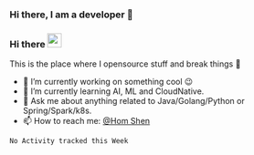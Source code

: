### Hi there, I am a developer 👋

### Hi there <img src="https://media.giphy.com/media/hvRJCLFzcasrR4ia7z/giphy.gif" width="25px"></a>
This is the place where I opensource stuff and break things :rofl:

- 🔭 I’m currently working on something cool :wink:
- 🌱 I’m currently learning AI, ML and CloudNative.
- 💬 Ask me about anything related to Java/Golang/Python or Spring/Spark/k8s.
- 📫 How to reach me: [@Hom Shen](https://www.facebook.com/ukihsorory)

<!--START_SECTION:waka-->
```text
No Activity tracked this Week
```
<!--END_SECTION:waka-->
